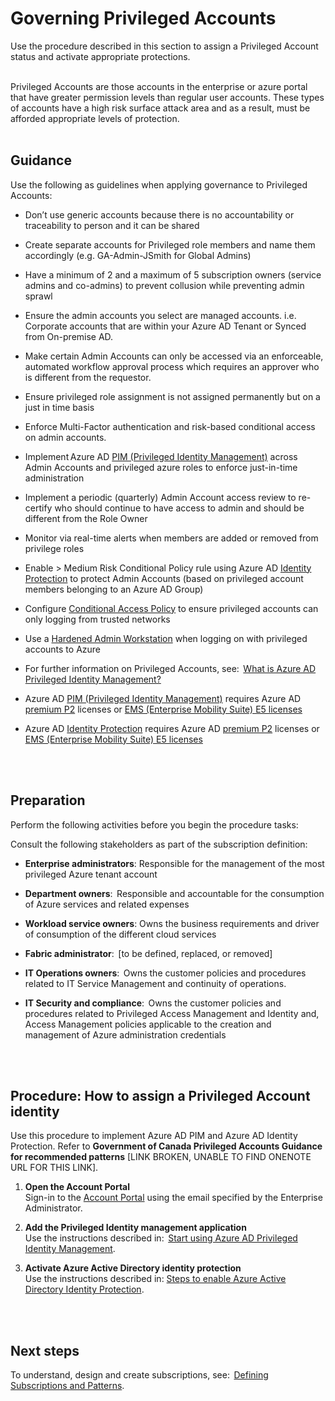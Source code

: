 # Governing Privileged Accounts 

Use the procedure described in this section to assign a Privileged Account status and activate appropriate protections.   
<br />
<br />

Privileged Accounts are those accounts in the enterprise or azure portal that have greater permission levels than regular user accounts. These types of accounts have a high risk surface attack area and as a result, must be afforded appropriate levels of protection.  
<br />
<br />

## Guidance   
Use the following as guidelines when applying governance to Privileged Accounts:  

  - Don’t use generic accounts because there is no accountability or traceability to person and it can be shared 
  
  - Create separate accounts for Privileged role members and name them accordingly (e.g. GA-Admin-JSmith for Global Admins)  
  - Have a minimum of 2 and a maximum of 5 subscription owners (service admins and co-admins) to prevent collusion while preventing admin 
  sprawl  
  - Ensure the admin accounts you select are managed accounts. i.e. Corporate accounts that are within your Azure AD Tenant or Synced from On-premise AD.  
  - Make certain Admin Accounts can only be accessed via an enforceable, automated workflow approval process which requires an approver who 
  is different from the requestor.  
  - Ensure privileged role assignment is not assigned permanently but on a just in time basis  
  - Enforce Multi-Factor authentication and risk-based conditional access on admin accounts.  
  - Implement Azure AD [PIM (Privileged Identity Management)](https://docs.microsoft.com/en-us/azure/active-directory/active-directory-privileged-identity-management-configure) across Admin Accounts and privileged azure roles to enforce just-in-time 
  administration  
  - Implement a periodic (quarterly) Admin Account access review to re-certify who should continue to have access to admin and should be different from the Role Owner  
  - Monitor via real-time alerts when members are added or removed from privilege roles   
  - Enable > Medium Risk Conditional Policy rule using Azure AD [Identity Protection](https://docs.microsoft.com/en-us/azure/active-directory/active-directory-identityprotection-enable)  to protect Admin Accounts (based on privileged account members belonging to an Azure AD Group)  
  - Configure [Conditional Access Policy](https://docs.microsoft.com/en-us/azure/active-directory/active-directory-conditional-access-locations) to ensure privileged accounts can only logging from trusted networks  
  - Use a [Hardened Admin Workstation](https://docs.microsoft.com/en-us/azure/security/azure-security-management#client-configuration) when logging on with privileged accounts to Azure  
- For further information on Privileged Accounts, see:  [What is Azure AD Privileged Identity Management?](https://docs.microsoft.com/en-us/azure/active-directory/active-directory-privileged-identity-management-configure)  
- Azure AD [PIM (Privileged Identity Management)](https://docs.microsoft.com/en-us/azure/active-directory/active-directory-privileged-identity-management-configure) requires Azure AD [premium P2](https://azure.microsoft.com/en-us/services/active-directory/) licenses or [EMS (Enterprise Mobility Suite) E5 licenses](https://www.microsoft.com/en-ca/cloud-platform/enterprise-mobility-security-pricing)   
- Azure AD [Identity Protection](https://docs.microsoft.com/en-us/azure/active-directory/active-directory-identityprotection-enable) requires Azure AD [premium P2](https://azure.microsoft.com/en-us/services/active-directory/) licenses or [EMS (Enterprise Mobility Suite) E5 licenses](https://www.microsoft.com/en-ca/cloud-platform/enterprise-mobility-security-pricing)     
<br />
<br />

## Preparation  
Perform the following activities before you begin the procedure tasks:  

Consult the following stakeholders as part of the subscription definition:  

- **Enterprise administrators**: Responsible for the management of the most privileged Azure tenant account   
  
- **Department owners**:  Responsible and accountable for the consumption of Azure services and related expenses   
  
- **Workload service owners**: Owns the business requirements and driver of consumption of the different cloud services   
  
- **Fabric administrator**:  [to be defined, replaced, or removed]   
  
- **IT Operations owners**:  Owns the customer policies and procedures related to IT Service Management and continuity of operations.   
  
 - **IT Security and compliance**:  Owns the customer policies and procedures related to Privileged Access Management and Identity and, Access Management policies applicable to the creation and management of Azure administration credentials  
<br />
<br />

## Procedure: How to assign a Privileged Account identity  
Use this procedure to implement Azure AD PIM and Azure AD Identity Protection. Refer to **Government of Canada Privileged Accounts Guidance for recommended patterns** [LINK BROKEN, UNABLE TO FIND ONENOTE URL FOR THIS LINK].  

1. **Open the Account Portal**  
   Sign-in to the [Account Portal]((https://account.azure.com)) using the email specified by the Enterprise Administrator.  

2. **Add the Privileged Identity management application**  
   Use the instructions described in:  [Start using Azure AD Privileged Identity Management](https://docs.microsoft.com/en-us/azure/active-directory/active-directory-privileged-identity-management-getting-started).  

3. **Activate Azure Active Directory identity protection**   
   Use the instructions described in: [Steps to enable Azure Active Directory Identity Protection](https://docs.microsoft.com/en-us/azure/active-directory/active-directory-identityprotection-enable).  
<br />
<br />  

## Next steps  
To understand, design and create subscriptions, see:  [Defining Subscriptions and Patterns](2.0-Defining-Subscriptions-and-Patterns.md).  
